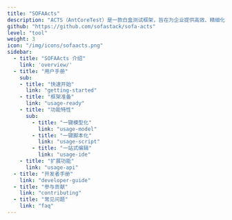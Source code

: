 ```yaml
---
title: "SOFAActs"
description: "ACTS（AntCoreTest）是一款白盒测试框架，旨在为企业提供高效、精细化的接口自动化测试。"
github: "https://github.com/sofastack/sofa-acts"
level: "tool"
weight: 3
icon: "/img/icons/sofaacts.png"
sidebar:
  - title: "SOFAActs 介绍"
    link: 'overview/'
  - title: "用户手册"
    sub:
    - title: "快速开始"
      link: "getting-started"
    - title: "框架准备"
      link: "usage-ready"
    - title: "功能特性"
      sub:
        - title: "一键模型化"
          link: "usage-model"
        - title: "一键脚本化"
          link: "usage-script"
        - title: "一站式编辑"
          link: "usage-ide"
    - title: "扩展功能"
      link: "usage-api"
  - title: "开发者手册"
    link: "developer-guide"
  - title: "参与贡献"
    link: "contributing"
  - title: "常见问题"
    link: "faq"
---
```

